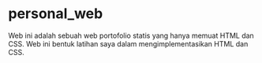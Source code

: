 # personal_web

Web ini adalah sebuah web portofolio statis yang hanya memuat HTML dan CSS. Web ini bentuk latihan saya dalam mengimplementasikan HTML dan CSS.
